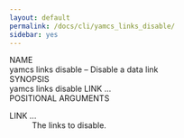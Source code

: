 ```yaml
---
layout: default
permalink: /docs/cli/yamcs_links_disable/
sidebar: yes
---
```


<div class="man-title">NAME</div>
<div class="man-section">
    yamcs links disable &ndash; Disable a data link
</div>

<div class="man-title">SYNOPSIS</div>
<div class="man-synopsis">
    yamcs links disable LINK ...
</div>

<div class="man-title">POSITIONAL ARGUMENTS</div>
<div class="man-section">
    <dl>
        <dt class="arg">LINK ...</dt>
        <dd>The links to disable.</dd>
    </dl>
</div>
